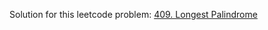 Solution for this leetcode problem: [409. Longest Palindrome](https://leetcode.com/problems/longest-palindrome/)
